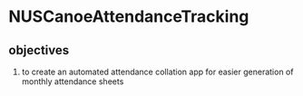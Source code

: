 # NUSCanoeAttendanceTracking

## objectives

1. to create an automated attendance collation app for easier generation of monthly attendance sheets
